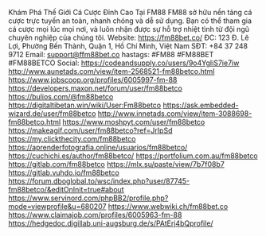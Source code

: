 Khám Phá Thế Giới Cá Cược Đỉnh Cao Tại FM88
FM88 sở hữu nền tảng cá cược trực tuyến an toàn, nhanh chóng và dễ sử dụng. Bạn có thể tham gia cá cược mọi lúc mọi nơi, và luôn nhận được sự hỗ trợ nhiệt tình từ đội ngũ chuyên nghiệp của chúng tôi.
Website: https://fm88bet.co/
ĐC: 123 Đ. Lê Lợi, Phường Bến Thành, Quận 1, Hồ Chí Minh, Việt Nam
SĐT: +84 37 248 9712
Email: support@ffm88bet.co
hastags: #FM88 #FM88BET #FM88BETCO
Social:
https://codeandsupply.co/users/9o4YgIiS7ie7iw
http://www.aunetads.com/view/item-2568521-fm88betco.html
https://www.jobscoop.org/profiles/6005997-fm-88
https://developers.maxon.net/forum/user/fm88betco
https://bulios.com/@fm88betco
https://digitaltibetan.win/wiki/User:Fm88betco
https://ask.embedded-wizard.de/user/fm88betco
http://www.innetads.com/view/item-3088698-fm88betco.html
https://www.moshpyt.com/user/fm88betco
https://makeagif.com/user/fm88betco?ref=JrIpSd
https://my.clickthecity.com/fm88betco
https://aprenderfotografia.online/usuarios/fm88betco/
https://cuchichi.es/author/fm88betco/
https://portfolium.com.au/fm88betco
https://gitlab.com/fm88betco
https://mlx.su/paste/view/7b7f08b7
https://gitlab.vuhdo.io/fm88betco
https://forum.dboglobal.to/wsc/index.php?user/87745-fm88betco/&editOnInit=true#about
https://www.servinord.com/phpBB2/profile.php?mode=viewprofile&u=680207
https://www.webwiki.ch/fm88bet.co
https://www.claimajob.com/profiles/6005963-fm-88
https://hedgedoc.digillab.uni-augsburg.de/s/PAtErj4bQprofile/